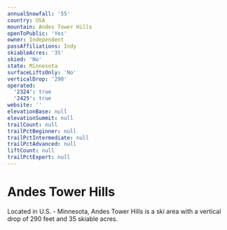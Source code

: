 ```yaml
---
annualSnowfall: '55'
country: USA
mountain: Andes Tower Hills
openToPublic: 'Yes'
owner: Independent
passAffiliations: Indy
skiableAcres: '35'
skied: 'No'
state: Minnesota
surfaceLiftsOnly: 'No'
verticalDrop: '290'
operated:
  '2324': true
  '2425': true
website: ''
elevationBase: null
elevationSummit: null
trailCount: null
trailPctBeginner: null
trailPctIntermediate: null
trailPctAdvanced: null
liftCount: null
trailPctExpert: null
---
```



# Andes Tower Hills

Located in U.S. - Minnesota, Andes Tower Hills is a ski area with a vertical drop of 290 feet and 35 skiable acres.
